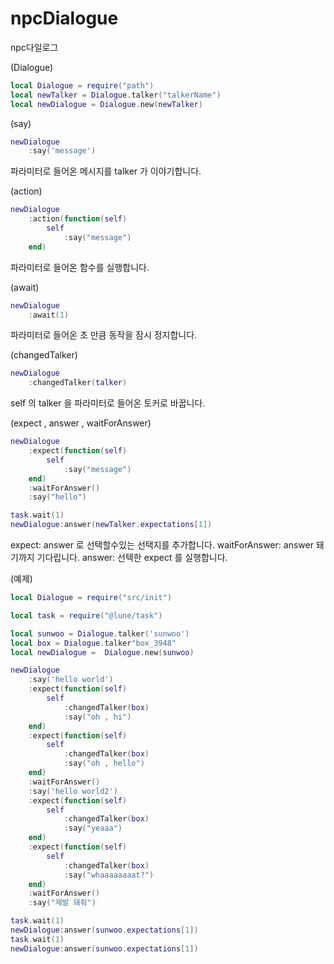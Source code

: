 # npcDialogue

npc다일로그



(Dialogue)
```lua
local Dialogue = require("path")
local newTalker = Dialogue.talker("talkerName")
local newDialogue = Dialogue.new(newTalker)
```

(say)
```lua
newDialogue
    :say('message')
```
파라미터로 들어온 메시지를 talker 가 이야기합니다.

(action)
```lua
newDialogue
    :action(function(self)
        self   
            :say("message")
    end)
```
파라미터로 들어온 함수를 실행합니다.

(await)
```lua
newDialogue
    :await(1)
```
파라미터로 들어온 초 만큼 동작을 잠시 정지합니다.

(changedTalker)
```lua
newDialogue
    :changedTalker(talker)
```
self 의 talker 을 파라미터로 들어온 토커로 바꿉니다.

(expect , answer , waitForAnswer)

```lua
newDialogue
    :expect(function(self)
        self   
            :say("message")
    end)
    :waitForAnswer()
    :say("hello")

task.wait(1)
newDialogue:answer(newTalker.expectations[1])
```
expect: answer 로 선택할수있는 선택지를 추가합니다.
waitForAnswer: answer 돼기까지 기다립니다.
answer: 선택한 expect 를 실행합니다.

(예제)
```lua
local Dialogue = require("src/init")

local task = require("@lune/task")

local sunwoo = Dialogue.talker('sunwoo')
local box = Dialogue.talker"box_3948"
local newDialogue =  Dialogue.new(sunwoo)

newDialogue
    :say('hello world')
    :expect(function(self)
        self
            :changedTalker(box)
            :say("oh , hi")
    end)
    :expect(function(self)
        self
            :changedTalker(box)
            :say("oh , hello")
    end)
    :waitForAnswer()
    :say('hello world2')
    :expect(function(self)
        self
            :changedTalker(box)
            :say("yeaaa")
    end)
    :expect(function(self)
        self
            :changedTalker(box)
            :say("whaaaaaaaat?")
    end)
    :waitForAnswer()
    :say("제발 돼줘")

task.wait(1)
newDialogue:answer(sunwoo.expectations[1])
task.wait(1)
newDialogue:answer(sunwoo.expectations[1])
```

